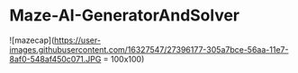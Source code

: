 # Maze-AI-GeneratorAndSolver

![mazecap](https://user-images.githubusercontent.com/16327547/27396177-305a7bce-56aa-11e7-8af0-548af450c071.JPG = 100x100)
